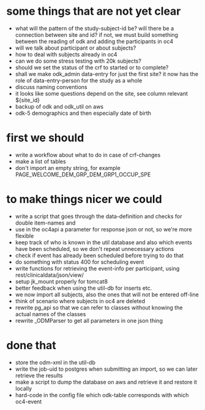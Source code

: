 # some things that are not yet clear
- what will the pattern of the study-subject-id be? will there be a connection between site and id? if not, we must build something between the reading of odk and adding the participants in oc4
- will we talk about participant or about subjects?
- how to deal with subjects already in oc4
- can we do some stress testing with 20k subjects?
- should we set the status of the crf to started or to complete?
- shall we make odk_admin data-entry for just the first site? it now has the role of data-entry-person for the study as a whole
- discuss naming conventions
- it looks like some questions depend on the site, see column relevant ${site_id}
- backup of odk and odk_util on aws
- odk-5 demographics and then especially date of birth


# first we should
- write a workflow about what to do in case of crf-changes
- make a list of tables
- don't import an empty string, for example PAGE_WELCOME_DEM_GRP_DEM_GRP1_OCCUP_SPE

# to make things nicer we could
- write a script that goes through the data-definition and checks for double item-names and 
- use in the oc4api a parameter for response json or not, so we're more flexible
- keep track of who is known in the util database and also which events have been scheduled, so we don't repeat unnecessary actions
- check if event has already been scheduled before trying to do that
- do something with status 400 for scheduling event
- write functions for retrieving the event-info per participant, using rest/clinicaldata/json/view/
- setup jk_mount properly for tomcat8
- better feedback when using the util-db for inserts etc.
- we now import all subjects, also the ones that will not be entered off-line
- think of scenario where subjects in oc4 are deleted
- rewrite pg_api so that we can refer to classes without knowing the actual names of the classes
- rewrite _ODMParser to get all parameters in one json thing

# done that  
- store the odm-xml in the util-db
- write the job-uid to postgres when submitting an import, so we can later retrieve the results
- make a script to dump the database on aws and retrieve it and restore it locally
- hard-code in the config file which odk-table corresponds with which oc4-event
